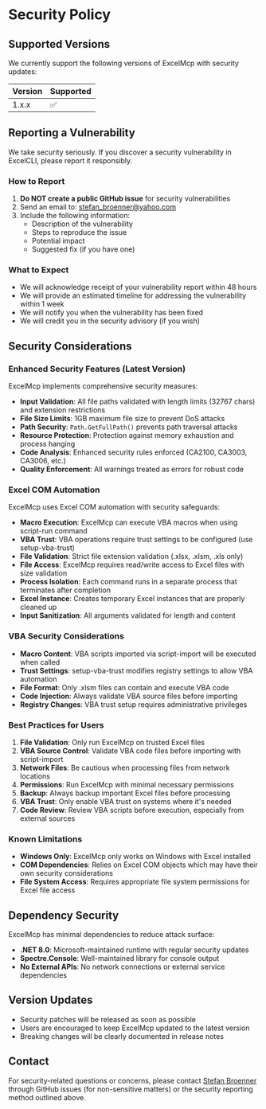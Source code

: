 # Security Policy

## Supported Versions

We currently support the following versions of ExcelMcp with security updates:

| Version | Supported          |
| ------- | ------------------ |
| 1.x.x   | :white_check_mark: |

## Reporting a Vulnerability

We take security seriously. If you discover a security vulnerability in ExcelCLI, please report it responsibly.

### How to Report

1. **Do NOT create a public GitHub issue** for security vulnerabilities
2. Send an email to: [stefan_broenner@yahoo.com](mailto:stefan_broenner@yahoo.com)
3. Include the following information:
   - Description of the vulnerability
   - Steps to reproduce the issue
   - Potential impact
   - Suggested fix (if you have one)

### What to Expect

- We will acknowledge receipt of your vulnerability report within 48 hours
- We will provide an estimated timeline for addressing the vulnerability within 1 week
- We will notify you when the vulnerability has been fixed
- We will credit you in the security advisory (if you wish)

## Security Considerations

### Enhanced Security Features (Latest Version)

ExcelMcp implements comprehensive security measures:

- **Input Validation**: All file paths validated with length limits (32767 chars) and extension restrictions
- **File Size Limits**: 1GB maximum file size to prevent DoS attacks  
- **Path Security**: `Path.GetFullPath()` prevents path traversal attacks
- **Resource Protection**: Protection against memory exhaustion and process hanging
- **Code Analysis**: Enhanced security rules enforced (CA2100, CA3003, CA3006, etc.)
- **Quality Enforcement**: All warnings treated as errors for robust code

### Excel COM Automation

ExcelMcp uses Excel COM automation with security safeguards:

- **Macro Execution**: ExcelMcp can execute VBA macros when using script-run command
- **VBA Trust**: VBA operations require trust settings to be configured (use setup-vba-trust)
- **File Validation**: Strict file extension validation (.xlsx, .xlsm, .xls only)
- **File Access**: ExcelMcp requires read/write access to Excel files with size validation
- **Process Isolation**: Each command runs in a separate process that terminates after completion
- **Excel Instance**: Creates temporary Excel instances that are properly cleaned up
- **Input Sanitization**: All arguments validated for length and content

### VBA Security Considerations

- **Macro Content**: VBA scripts imported via script-import will be executed when called
- **Trust Settings**: setup-vba-trust modifies registry settings to allow VBA automation
- **File Format**: Only .xlsm files can contain and execute VBA code
- **Code Injection**: Always validate VBA source files before importing
- **Registry Changes**: VBA trust setup requires administrative privileges

### Best Practices for Users

1. **File Validation**: Only run ExcelMcp on trusted Excel files
2. **VBA Source Control**: Validate VBA code files before importing with script-import
3. **Network Files**: Be cautious when processing files from network locations
4. **Permissions**: Run ExcelMcp with minimal necessary permissions
5. **Backup**: Always backup important Excel files before processing
6. **VBA Trust**: Only enable VBA trust on systems where it's needed
7. **Code Review**: Review VBA scripts before execution, especially from external sources

### Known Limitations

- **Windows Only**: ExcelMcp only works on Windows with Excel installed
- **COM Dependencies**: Relies on Excel COM objects which may have their own security considerations
- **File System Access**: Requires appropriate file system permissions for Excel file access

## Dependency Security

ExcelMcp has minimal dependencies to reduce attack surface:

- **.NET 8.0**: Microsoft-maintained runtime with regular security updates
- **Spectre.Console**: Well-maintained library for console output
- **No External APIs**: No network connections or external service dependencies

## Version Updates

- Security patches will be released as soon as possible
- Users are encouraged to keep ExcelMcp updated to the latest version
- Breaking changes will be clearly documented in release notes

## Contact

For security-related questions or concerns, please contact [Stefan Broenner](mailto:stefan_broenner@yahoo.com) through GitHub issues (for non-sensitive matters) or the security reporting method outlined above.